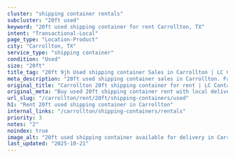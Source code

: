 ```yaml
---
cluster: "shipping container rentals"
subcluster: "20ft used"
keyword: "20ft used shipping container for rent Carrollton, TX"
intent: "Transactional-Local"
page_type: "Location-Product"
city: "Carrollton, TX"
service_type: "shipping container"
condition: "Used"
size: "20ft"
title_tag: "20ft 9jh Used shipping container Sales in Carrollton | LC Container"
meta_description: "20ft used shipping container sales in Carrollton. Fast delivery, competitive pricing. Serving shipping containers area. Quote ID: B1A. Call (214) 524-4168 for your free quote today."
original_title: "Carrollton 20ft shipping container for rent | LC Container"
original_meta: "Buy used 20ft shipping container rent with local delivery in Carrollton, TX. LC Container — local Since 2003. Request a fast quote today."
url_slug: "/carrollton/rent/20ft/shipping-containers/used"
h1: "Rent 20ft used shipping container in Carrollton"
internal_links: "/carrollton/shipping-containers/rentals"
priority: 3
notes: "2"
noindex: true
image_alt: "20ft used shipping container available for delivery in Carrollton"
last_updated: "2025-10-21"
---
```


<!-- TODO: Add unique city/inventory copy, images, and internal links here. -->
